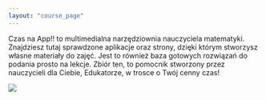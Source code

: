 ```yaml
---
layout: "course_page"
---
```

<p>
Czas na App!! to multimedialna narzędziownia nauczyciela matematyki.
Znajdziesz tutaj sprawdzone aplikacje oraz strony, dzięki którym stworzysz własne materiały do zajęć. Jest to również baza gotowych rozwiązań do podania prosto na lekcje.
Zbiór ten, to pomocnik stworzony przez nauczycieli dla Ciebie, Edukatorze, w trosce o Twój cenny czas!
</p>  
<div>
<img src="https://github.com/KasiaWerner/spoled_test/blob/gh-pages/img/km3.png" />
</div>  
